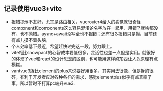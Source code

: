 ## 记录使用vue3+vite
- 报错提示不友好，尤其是路由相关，vuerouter4给人的感觉就很奇怪 component和components这么容易混淆的名字放在一起用，用错了就啥都没有，也不抛错。aysnc+await没写全也不报错；还有很多报错只是抛，目前还有点儿摸不着头脑。
- 个人效率低下最近，希望赶快过完这一段，努力跟上。
- vite相比snowpack的心智成本要低很多，灵活性也差一点但是实用。就很好的体现了vue和react的设计思想的区别，也可能用这样的东西让人对原理有点模糊。
- vantvue3版比element的plus来说要好用很多，其实用法很像，但是拆的很碎，有利于开发者应对各种各样的需求，感觉elementplus似乎有点草率了事，所以暂时不打算pc端升vue3.